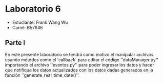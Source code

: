 # Laboratorio 6
- Estudiante: Frank Wang Wu
- Carné: B57946
  
## Parte I
En este presente laboratorio se tendrá como motivo el manipular archivos usando métodos como el 'callback' para editar el código ''dataManager.py'' importando el archivo ''eventos.py'' para poder ingresar los datos y hacer que notifique los datos actualizados con los datos dadas generados en la función ''generate_real_time_date()''.
